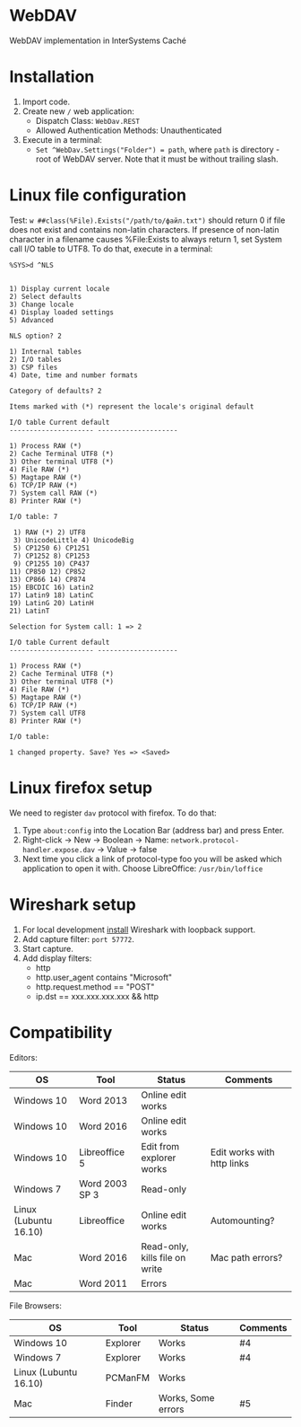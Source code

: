# WebDAV
WebDAV implementation in InterSystems Caché

# Installation

1. Import code.
2. Create new `/` web application:
   - Dispatch Class: `WebDav.REST`
   - Allowed Authentication Methods: Unauthenticated
3. Execute in a terminal:
   - `Set ^WebDav.Settings("Folder") = path`, where `path` is directory - root of WebDAV server. Note that it must be without trailing slash.

   
# Linux file configuration

Test: `w ##class(%File).Exists("/path/to/файл.txt")` should return 0 if file does not exist and contains non-latin characters.
If presence of non-latin character in a filename causes %File:Exists to always return 1, set System call I/O table to UTF8. To do that, execute in a terminal:

```
%SYS>d ^NLS


1) Display current locale
2) Select defaults
3) Change locale
4) Display loaded settings
5) Advanced

NLS option? 2

1) Internal tables
2) I/O tables
3) CSP files
4) Date, time and number formats

Category of defaults? 2

Items marked with (*) represent the locale's original default

I/O table Current default
--------------------- --------------------

1) Process RAW (*)
2) Cache Terminal UTF8 (*)
3) Other terminal UTF8 (*)
4) File RAW (*)
5) Magtape RAW (*)
6) TCP/IP RAW (*)
7) System call RAW (*)
8) Printer RAW (*)

I/O table: 7

 1) RAW (*) 2) UTF8
 3) UnicodeLittle 4) UnicodeBig
 5) CP1250 6) CP1251
 7) CP1252 8) CP1253
 9) CP1255 10) CP437
11) CP850 12) CP852
13) CP866 14) CP874
15) EBCDIC 16) Latin2
17) Latin9 18) LatinC
19) LatinG 20) LatinH
21) LatinT

Selection for System call: 1 => 2

I/O table Current default
--------------------- --------------------

1) Process RAW (*)
2) Cache Terminal UTF8 (*)
3) Other terminal UTF8 (*)
4) File RAW (*)
5) Magtape RAW (*)
6) TCP/IP RAW (*)
7) System call UTF8
8) Printer RAW (*)

I/O table:

1 changed property. Save? Yes => <Saved>
```

# Linux firefox setup

We need to register `dav` protocol with firefox. To do that:

1. Type `about:config` into the Location Bar (address bar) and press Enter.
2. Right-click -> New -> Boolean -> Name: `network.protocol-handler.expose.dav` -> Value -> false
3. Next time you click a link of protocol-type foo you will be asked which application to open it with. Choose LibreOffice: `/usr/bin/loffice`

# Wireshark setup

1. For local development [install](https://wiki.wireshark.org/CaptureSetup/Loopback) Wireshark with loopback support.
2. Add capture filter: `port 57772`.
3. Start capture.
4. Add display filters:
   - http
   - http.user_agent contains "Microsoft"
   - http.request.method == "POST"
   - ip.dst == xxx.xxx.xxx.xxx && http
   
# Compatibility

Editors:

| OS                    | Tool           | Status                         | Comments                   |
|-----------------------|----------------|--------------------------------|----------------------------|
| Windows 10            | Word 2013      | Online edit works              |                            |
| Windows 10            | Word 2016      | Online edit works              |                            |
| Windows 10            | Libreoffice 5  | Edit from explorer works       | Edit works with http links |
| Windows 7             | Word 2003 SP 3 | Read-only                      |                            |
| Linux (Lubuntu 16.10) | Libreoffice    | Online edit works              | Automounting?              |
| Mac                   | Word 2016      | Read-only, kills file on write | Mac path errors?           |
| Mac                   | Word 2011      | Errors                         |                            |

File Browsers:

| OS                    | Tool     | Status             | Comments |
|-----------------------|----------|--------------------|----------|
| Windows 10            | Explorer | Works              | #4       |
| Windows 7             | Explorer | Works              | #4       |
| Linux (Lubuntu 16.10) | PCManFM  | Works              |          |
| Mac                   | Finder   | Works, Some errors | #5       |
